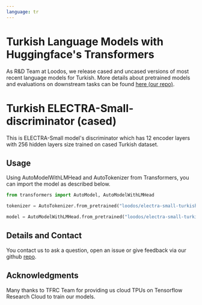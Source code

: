 ```yaml
---
language: tr
---
```


# Turkish Language Models with Huggingface's Transformers

As R&D Team at Loodos, we release cased and uncased versions of most recent language models for Turkish. More details about pretrained models and evaluations on downstream tasks can be found [here (our repo)](https://github.com/Loodos/turkish-language-models).

# Turkish ELECTRA-Small-discriminator (cased)

This is ELECTRA-Small model's discriminator which has 12 encoder layers with 256 hidden layers size trained on cased Turkish dataset.

## Usage

Using AutoModelWithLMHead and AutoTokenizer from Transformers, you can import the model as described below.

```python
from transformers import AutoModel, AutoModelWithLMHead

tokenizer = AutoTokenizer.from_pretrained("loodos/electra-small-turkish-cased-discriminator")

model = AutoModelWithLMHead.from_pretrained("loodos/electra-small-turkish-cased-discriminator")
```

## Details and Contact

You contact us to ask a question, open an issue or give feedback via our github [repo](https://github.com/Loodos/turkish-language-models).

## Acknowledgments

Many thanks to TFRC Team for providing us cloud TPUs on Tensorflow Research Cloud to train our models.

